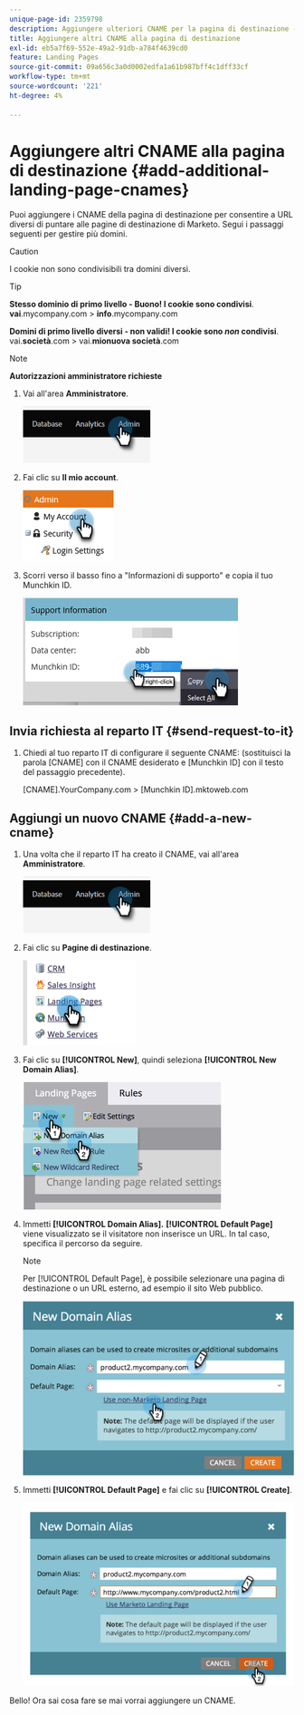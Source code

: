 ```yaml
---
unique-page-id: 2359798
description: Aggiungere ulteriori CNAME per la pagina di destinazione - Documentazione Marketo - Documentazione del prodotto
title: Aggiungere altri CNAME alla pagina di destinazione
exl-id: eb5a7f69-552e-49a2-91db-a784f4639cd0
feature: Landing Pages
source-git-commit: 09a656c3a0d0002edfa1a61b987bff4c1dff33cf
workflow-type: tm+mt
source-wordcount: '221'
ht-degree: 4%

---
```


# Aggiungere altri CNAME alla pagina di destinazione {#add-additional-landing-page-cnames}

Puoi aggiungere i CNAME della pagina di destinazione per consentire a URL diversi di puntare alle pagine di destinazione di Marketo. Segui i passaggi seguenti per gestire più domini.

>[!CAUTION]
>
>I cookie non sono condivisibili tra domini diversi.

>[!TIP]
>
>**Stesso dominio di primo livello - Buono! I cookie sono condivisi**.<br/> **vai**.mycompany.com > **info**.mycompany.com
>
>**Domini di primo livello diversi - non validi! I cookie sono _non_ condivisi**.<br/> vai.**società**.com > vai.**mionuova società**.com

>[!NOTE]
>
>**Autorizzazioni amministratore richieste**

1. Vai all&#39;area **Amministratore**.

   ![](assets/add-additional-landing-page-cnames-1.png)

1. Fai clic su **Il mio account**.

   ![](assets/add-additional-landing-page-cnames-2.png)

1. Scorri verso il basso fino a &quot;Informazioni di supporto&quot; e copia il tuo Munchkin ID.

   ![](assets/add-additional-landing-page-cnames-3.png)

## Invia richiesta al reparto IT {#send-request-to-it}

1. Chiedi al tuo reparto IT di configurare il seguente CNAME: (sostituisci la parola [CNAME] con il CNAME desiderato e [Munchkin ID] con il testo del passaggio precedente).

   [CNAME].YourCompany.com > [Munchkin ID].mktoweb.com

## Aggiungi un nuovo CNAME {#add-a-new-cname}

1. Una volta che il reparto IT ha creato il CNAME, vai all&#39;area **Amministratore**.

   ![](assets/add-additional-landing-page-cnames-4.png)

1. Fai clic su **Pagine di destinazione**.

   ![](assets/add-additional-landing-page-cnames-5.png)

1. Fai clic su **[!UICONTROL New]**, quindi seleziona **[!UICONTROL New Domain Alias]**.

   ![](assets/add-additional-landing-page-cnames-6.png)

1. Immetti **[!UICONTROL Domain Alias].** **[!UICONTROL Default Page]** viene visualizzato se il visitatore non inserisce un URL. In tal caso, specifica il percorso da seguire.

   >[!NOTE]
   >
   >Per [!UICONTROL Default Page], è possibile selezionare una pagina di destinazione o un URL esterno, ad esempio il sito Web pubblico.

   ![](assets/add-additional-landing-page-cnames-7.png)

1. Immetti **[!UICONTROL Default Page]** e fai clic su **[!UICONTROL Create]**.

   ![](assets/add-additional-landing-page-cnames-8.png)

Bello! Ora sai cosa fare se mai vorrai aggiungere un CNAME.
